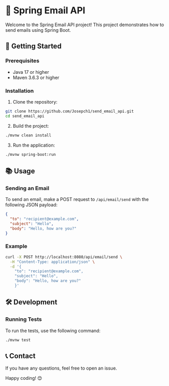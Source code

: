 # 📧 Spring Email API

Welcome to the Spring Email API project! This project demonstrates how to send emails using Spring Boot.

## 🚀 Getting Started

### Prerequisites

- Java 17 or higher
- Maven 3.6.3 or higher

### Installation

1. Clone the repository:
  ```sh
  git clone https://github.com/Josepch1/send_email_api.git
  cd send_email_api
  ```

2. Build the project:
  ```sh
  ./mvnw clean install
  ```

3. Run the application:
  ```sh
  ./mvnw spring-boot:run
  ```

## 📚 Usage

### Sending an Email

To send an email, make a POST request to `/api/email/send` with the following JSON payload:

```json
{
  "to": "recipient@example.com",
  "subject": "Hello",
  "body": "Hello, how are you?"
}
```

### Example

```sh
curl -X POST http://localhost:8080/api/email/send \
  -H "Content-Type: application/json" \
  -d '{
    "to": "recipient@example.com",
    "subject": "Hello",
    "body": "Hello, how are you?"
    }'
```

## 🛠️ Development

### Running Tests

To run the tests, use the following command:

```sh
./mvnw test
```

## 📞 Contact

If you have any questions, feel free to open an issue.

Happy coding! 😊